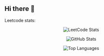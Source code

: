 ## Hi there 👋
Leetcode stats:
<p align="center">
  <img src="https://leetcard.jacoblin.cool/SojalSrivastava" alt="LeetCode Stats"/>
</p>
<p align="center"> 
  <img src="https://github-readme-stats.vercel.app/api?username=Sojal1001&show_icons=true&theme=radical" alt="GitHub Stats" /> 
</p>
<p align="center"> 
  <img src="https://github-readme-stats.vercel.app/api/top-langs/?username=Sojal1001&layout=compact&theme=radical" alt="Top Languages" />
</p>

<!--
**Sojal1001/Sojal1001** is a ✨ _special_ ✨ repository because its `README.md` (this file) appears on your GitHub profile.

Here are some ideas to get you started:

- 🔭 I’m currently working on ...
- 🌱 I’m currently learning ...
- 👯 I’m looking to collaborate on ...
- 🤔 I’m looking for help with ...
- 💬 Ask me about ...
- 📫 How to reach me: ...
- 😄 Pronouns: ...
- ⚡ Fun fact: ...
-->
